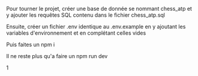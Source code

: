 Pour tourner le projet, créer une base de donnée se nommant chess_atp et y ajouter les requêtes SQL contenu dans le fichier chess_atp.sql

Ensuite, créer un fichier .env identique au .env.example en y ajoutant les variables d'environnement et en complétant celles vides

Puis faites un npm i

Il ne reste plus qu'a faire un npm run dev

1
